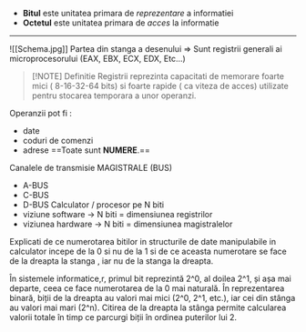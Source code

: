 - **Bitul** este unitatea primara de *reprezentare* a informatiei
- **Octetul** este unitatea primara de *acces* la informatie
***

![[Schema.jpg]]
Partea din stanga a desenului => Sunt registrii generali ai microprocesorului (EAX,  EBX, ECX, EDX, Etc...)


> [!NOTE] Definitie
> Registrii reprezinta capacitati de memorare foarte mici ( 8-16-32-64 bits) si foarte rapide ( ca viteza de acces) utilizate pentru stocarea temporara a unor operanzi. 
> 

Operanzii pot fi :
- date
- coduri de comenzi
- adrese
==Toate sunt **NUMERE**.==

Canalele de transmisie MAGISTRALE (BUS)
- A-BUS
- C-BUS
- D-BUS
Calculator / procesor pe N biti
- viziune software -> N biti = dimensiunea registrilor
- viziunea hardware -> N biti = dimensiunea magistralelor



Explicati de ce numerotarea bitilor in structurile de date manipulabile in calculator incepe de la 0 si nu de la 1 si de ce aceasta numerotare se face de la dreapta la stanga , iar nu de la stanga la dreapta.

În sistemele informatice,r, primul bit reprezintă 2^0, al doilea 2^1, și așa mai departe, ceea ce face numerotarea de la 0 mai naturală.
În reprezentarea binară, biții de la dreapta au valori mai mici (2^0, 2^1, etc.), iar cei din stânga au valori mai mari (2^n). Citirea de la dreapta la stânga permite calcularea valorii totale în timp ce parcurgi biții în ordinea puterilor lui 2.